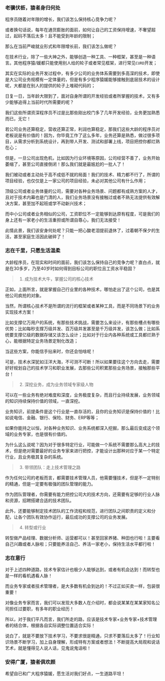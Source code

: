 ### 老骥伏枥，猿者身归何处

程序员随着对年限的增长，我们该怎么保持核心竞争力呢？

或者换句话说，每年在通货膨胀的面前，如何让自己的工资保持增速，不奢望超过，起码不落后太多！且不能受到年龄的限制；

那么在当前严峻就业形式和年限增长前，我们该怎么做呢？

在技术行业，除了一些大神之外，能够创造一种工具、一种框架，甚至是一种语言。其他程序猿/媛都只能使用别人给的轮子或者常见框架，进行常见`CURD`开发；

其实在实际的业务开发过程中，有多少公司的业务体系需要到多高深的技术，即使是大公司业务规模有一定体量的，但是有多少程序猿媛能够接触到底层技术的设计呢，大都是在别人的提供的轮子上堆砌代码的；

日复一日，当年龄大限到了，面对自身所谓的开发经验或者所掌握的技术，又有多少能够追得上当前时代所需要的呢？

我们这些所谓资深程序员不过是比那些刚出校门多了几年开发经验，业务更加熟悉而已，无它！

若公司业务还算稳定，营收还算正常，利润也算稳定，那我们这些大龄的程序员对老板说是有价值的！因为，你毕竟工作了这么多年，业务还算是熟悉，做过很多项目，从需求分析到系统设计，再到带人开发、测试和部署上线，项目把控你都烂熟在心；

但是，一旦公司出现危机，比如因为行业环境等原因，公司经营不善了，业务开始萎缩了，甚至公司直接倒闭！那么我们就是最尴尬的一批人了！

我们被动或者主动处于高不成低不就的局面！我们的技术、精力都不行了，所谓的项目经验，也仅仅是上一家公司的项目经验，未必对其他公司有什么作用；

顶级公司或者业务体量的公司，需要对各种业务场景、问题都有成熟方案的人才，且对于技术内幕也是门清的人，我们业务场景没有接触过或者不熟无法提供有效解决方案，甚至加不起班或学不动新兴技术；

而中小公司或者业务相似的公司，工资职位不一定能够到达原有程度，可是我们的身上还有一家老小的生活重担或所谓自尊心，我们无法接受！

此情此景，我们该安身何处呢？只能一把心酸老泪提前退休了，过着朝不保夕的生活，甚至家庭生活因此破碎了！

### 志在千里，只愿生活温柔

大龄程序员，在现实和时间的面前，我们该怎么保持自己的竞争力呢？直白点，就是在30多岁，乃至40岁时如何得到目标公司的职位且工资水平稳固？

>1. 成为技术大牛，掌握公司的核心技术

正如，上面所言，就是掌握自己行业里的各种技术，哪怕走出了这个公司，也是其他公司疯抢的对象。

当然，所谓核心技术不是所谓的流行的框架或者某种工具，而是不同场景下的业务实现技术方案！

比如支撑亿万用户的系统，有那些技术挑战，需要怎么来设计，有那些槽点有哪些优势；比如每秒支撑万级并发、百万级并发甚至是千万级并发，该怎么做；比如系统要支撑亿级的数据存储又该怎么设计；比如对于行业内各种系统或工具都烂熟于心，能根据特定业务场景定制化改造；

当这些方案，你能信手拈来时，你还会怕啥呢！

可是，技术水深犹如汪洋大海，不可测不可断！所以如果要往这个方向去走，需要好好规划自己的技术学习和职业发展，去那些公司积累那些业务场景，接触那些平台！

>2. 深挖业务，成为业务领域专家级人物

可以在一些业务有绝对难度和深度，业务极度复杂，而且行业持续发展，业务领域的知识持续保持价值的领域，一直深挖。

业务知识，前提条件是这个行业是一直存活的，且你的业务知识是保持价值的！比如说电信、金融、银行、保险、财务、ERP等等；

如果你能持之以恒，对各种业务知识、业务系统都深入挖掘，那么最后变成这个领域的业务专家，也是很有价值的。

为什么这么说呢？因为对于很多特定行业，可能做一个系统不需要那么高大上的技术，但是绝对需要最好的业务专家来进行把控，才能设计出那种对应于某一个特定行业，且业务极其复杂的系统。

>3. 带领团队：走上技术管理之路

作为任何公司的老板而言，都需要技术管理人员，他需要懂技术，但是不一定特别的精通，但是一定要有极强的团队管理的能力。

作为团队管理者，你需要有能力把控公司大的技术方向，还需要有足够的行业人脉和资源，招聘搭建合适的技术团队。

此外，还要能够制定技术团队的工作流程和规范，进行团队之间职责的定义和分配，让各个团队有效协作运行，最后成功的支撑公司的业务发展。

>4. 转型或行业

转型做产品经理、数据分析师、运营都可以！甚至回家养猪、种田也行啦！主要看自己兴趣或者人脉啦；只要能养活自己、养活一家老小，保持生活水平都行啦！

### 志在意行

对于上述四种道路，技术专家估计也极少人能够达到，或者有机会达到！而转型也是一样的看机遇看人脉！

而业务专家或者技术管理者，是大多数有机会到达的！不过正如买卖一样，包装很重要！

对像业务专家而言，我们可以发现大多数人在介绍时，都会说某某在某某家知名公司担任过要职，有多年的职业经历！

所以，对于我们平凡而言，我们所走的路，应该是技术专家+业务专家+技术管理者的结合体，根据各自实际调整位置适合实际！

说白了，就是不要放下技术学习，不要求很是精通，只求不要落后太多了！行业知识场景不断学习，加上自身理解，形成特有方案或者想法！不断提高大局观和说话艺术，就是懂得见人说人话，见鬼说鬼话啦！

### 安得广厦，猿者俱欢颜

希望自已和广大程序猿媛，愿生活对我们好点，一生道路平坦！